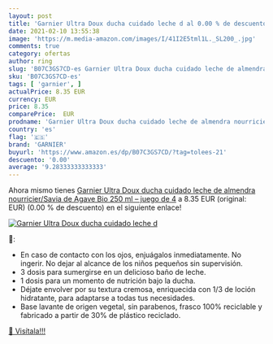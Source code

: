 ```yaml
---
layout: post
title: 'Garnier Ultra Doux ducha cuidado leche d al 0.00 % de descuento'
date: 2021-02-10 13:55:38
image: 'https://m.media-amazon.com/images/I/41I2E5tml1L._SL200_.jpg'
comments: true
category: ofertas
author: ring
slug: 'B07C3GS7CD-es Garnier Ultra Doux ducha cuidado leche de almendra...'
sku: 'B07C3GS7CD-es'
tags: [ 'garnier', ]
actualPrice: 8.35 EUR
currency: EUR
price: 8.35
comparePrice:  EUR
prodname: 'Garnier Ultra Doux ducha cuidado leche de almendra nourricier/Savia de Agave Bio 250 ml – juego de 4'
country: 'es'
flag: '🇪🇸'
brand: 'GARNIER'
buyurl: 'https://www.amazon.es/dp/B07C3GS7CD/?tag=tolees-21'
descuento: '0.00'
average: '9.28333333333333'
---
```


Ahora mismo tienes [Garnier Ultra Doux ducha cuidado leche de almendra nourricier/Savia de Agave Bio 250 ml – juego de 4](https://www.amazon.es/dp/B07C3GS7CD/?tag=tolees-21) a 8.35 EUR (original:  EUR) (0.00 %  de descuento) en el siguiente enlace!

[![Garnier Ultra Doux ducha cuidado leche d](https://m.media-amazon.com/images/I/41I2E5tml1L._SL200_.jpg)](https://www.amazon.es/dp/B07C3GS7CD/?tag=tolees-21)

🔎:

- En caso de contacto con los ojos, enjuágalos inmediatamente. No ingerir. No dejar al alcance de los niños pequeños sin supervisión.
- 3 dosis para sumergirse en un delicioso baño de leche.
- 1 dosis para un momento de nutrición bajo la ducha.
- Déjate envolver por su textura cremosa, enriquecida con 1/3 de loción hidratante, para adaptarse a todas tus necesidades.
- Base lavante de origen vegetal, sin parabenos, frasco 100% reciclable y fabricado a partir de 30% de plástico reciclado.

[🛒 Visítala!!!](https://www.amazon.es/dp/B07C3GS7CD/?tag=tolees-21)
